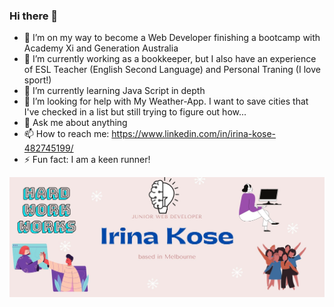 ### Hi there 👋
- 🔭 I’m on my way to become a Web Developer finishing a bootcamp with Academy Xi and Generation Australia
- 🌱 I’m currently working as a bookkeeper, but I also have an experience of ESL Teacher (English Second Language) and Personal Traning (I love sport!)
- 🌱 I’m currently learning Java Script in depth
- 🤔 I’m looking for help with My Weather-App. I want to save cities that I've checked in a list but still trying to figure out how...
- 💬 Ask me about anything
- 📫 How to reach me: https://www.linkedin.com/in/irina-kose-482745199/
- ⚡ Fun fact: I am a keen runner! 

![This is my banner](banner.jpg)
